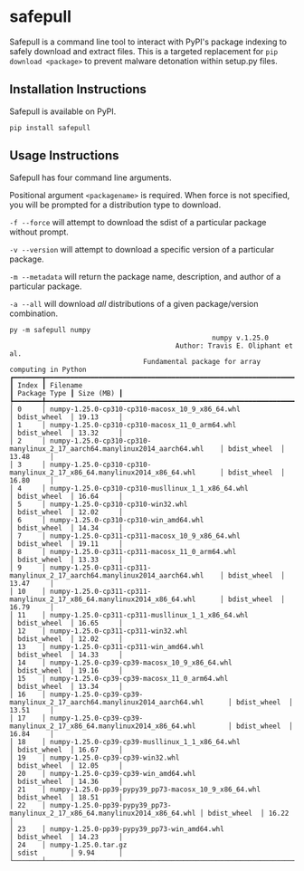 # safepull

Safepull is a command line tool to interact with PyPI's package indexing to safely download and extract files. This is a targeted replacement for `pip download <package>` to prevent malware detonation within
setup.py files.

## Installation Instructions

Safepull is available on PyPI.

`pip install safepull`

## Usage Instructions

Safepull has four command line arguments.

Positional argument `<packagename>` is required. When force is not specified, you will be prompted for a distribution type to download.

`-f --force` will attempt to download the sdist of a particular package without prompt.

`-v --version` will attempt to download a specific version of a particular package.

`-m --metadata` will return the package name, description, and author of a particular package.

`-a --all` will download *all* distributions of a given package/version combination.

```plaintext
py -m safepull numpy
                                                  numpy v.1.25.0
                                         Author: Travis E. Oliphant et al.
                                 Fundamental package for array computing in Python
┏━━━━━━━┳━━━━━━━━━━━━━━━━━━━━━━━━━━━━━━━━━━━━━━━━━━━━━━━━━━━━━━━━━━━━━━━━━━━━━━━━━━━━━━┳━━━━━━━━━━━━━━┳━━━━━━━━━━━┓
┃ Index ┃ Filename                                                                     ┃ Package Type ┃ Size (MB) ┃
┡━━━━━━━╇━━━━━━━━━━━━━━━━━━━━━━━━━━━━━━━━━━━━━━━━━━━━━━━━━━━━━━━━━━━━━━━━━━━━━━━━━━━━━━╇━━━━━━━━━━━━━━╇━━━━━━━━━━━┩
│ 0     │ numpy-1.25.0-cp310-cp310-macosx_10_9_x86_64.whl                              │ bdist_wheel  │ 19.13     │
│ 1     │ numpy-1.25.0-cp310-cp310-macosx_11_0_arm64.whl                               │ bdist_wheel  │ 13.32     │
│ 2     │ numpy-1.25.0-cp310-cp310-manylinux_2_17_aarch64.manylinux2014_aarch64.whl    │ bdist_wheel  │ 13.48     │
│ 3     │ numpy-1.25.0-cp310-cp310-manylinux_2_17_x86_64.manylinux2014_x86_64.whl      │ bdist_wheel  │ 16.80     │
│ 4     │ numpy-1.25.0-cp310-cp310-musllinux_1_1_x86_64.whl                            │ bdist_wheel  │ 16.64     │
│ 5     │ numpy-1.25.0-cp310-cp310-win32.whl                                           │ bdist_wheel  │ 12.02     │
│ 6     │ numpy-1.25.0-cp310-cp310-win_amd64.whl                                       │ bdist_wheel  │ 14.34     │
│ 7     │ numpy-1.25.0-cp311-cp311-macosx_10_9_x86_64.whl                              │ bdist_wheel  │ 19.11     │
│ 8     │ numpy-1.25.0-cp311-cp311-macosx_11_0_arm64.whl                               │ bdist_wheel  │ 13.33     │
│ 9     │ numpy-1.25.0-cp311-cp311-manylinux_2_17_aarch64.manylinux2014_aarch64.whl    │ bdist_wheel  │ 13.47     │
│ 10    │ numpy-1.25.0-cp311-cp311-manylinux_2_17_x86_64.manylinux2014_x86_64.whl      │ bdist_wheel  │ 16.79     │
│ 11    │ numpy-1.25.0-cp311-cp311-musllinux_1_1_x86_64.whl                            │ bdist_wheel  │ 16.65     │
│ 12    │ numpy-1.25.0-cp311-cp311-win32.whl                                           │ bdist_wheel  │ 12.02     │
│ 13    │ numpy-1.25.0-cp311-cp311-win_amd64.whl                                       │ bdist_wheel  │ 14.33     │
│ 14    │ numpy-1.25.0-cp39-cp39-macosx_10_9_x86_64.whl                                │ bdist_wheel  │ 19.16     │
│ 15    │ numpy-1.25.0-cp39-cp39-macosx_11_0_arm64.whl                                 │ bdist_wheel  │ 13.34     │
│ 16    │ numpy-1.25.0-cp39-cp39-manylinux_2_17_aarch64.manylinux2014_aarch64.whl      │ bdist_wheel  │ 13.51     │
│ 17    │ numpy-1.25.0-cp39-cp39-manylinux_2_17_x86_64.manylinux2014_x86_64.whl        │ bdist_wheel  │ 16.84     │
│ 18    │ numpy-1.25.0-cp39-cp39-musllinux_1_1_x86_64.whl                              │ bdist_wheel  │ 16.67     │
│ 19    │ numpy-1.25.0-cp39-cp39-win32.whl                                             │ bdist_wheel  │ 12.05     │
│ 20    │ numpy-1.25.0-cp39-cp39-win_amd64.whl                                         │ bdist_wheel  │ 14.36     │
│ 21    │ numpy-1.25.0-pp39-pypy39_pp73-macosx_10_9_x86_64.whl                         │ bdist_wheel  │ 18.51     │
│ 22    │ numpy-1.25.0-pp39-pypy39_pp73-manylinux_2_17_x86_64.manylinux2014_x86_64.whl │ bdist_wheel  │ 16.22     │
│ 23    │ numpy-1.25.0-pp39-pypy39_pp73-win_amd64.whl                                  │ bdist_wheel  │ 14.23     │
│ 24    │ numpy-1.25.0.tar.gz                                                          │ sdist        │ 9.94      │
└───────┴──────────────────────────────────────────────────────────────────────────────┴──────────────┴───────────┘
```

